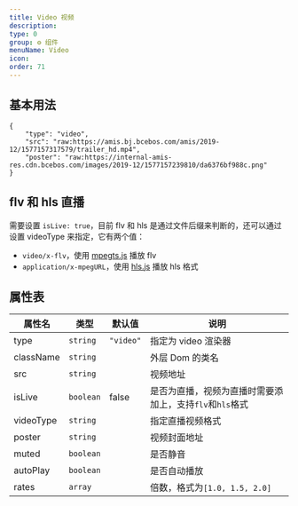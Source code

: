 ```yaml
---
title: Video 视频
description:
type: 0
group: ⚙ 组件
menuName: Video
icon:
order: 71
---
```


## 基本用法

```schema: scope="body"
{
    "type": "video",
    "src": "raw:https://amis.bj.bcebos.com/amis/2019-12/1577157317579/trailer_hd.mp4",
    "poster": "raw:https://internal-amis-res.cdn.bcebos.com/images/2019-12/1577157239810/da6376bf988c.png"
}
```

## flv 和 hls 直播

需要设置 `isLive: true`，目前 flv 和 hls 是通过文件后缀来判断的，还可以通过设置 videoType 来指定，它有两个值：

- `video/x-flv`，使用 [mpegts.js](https://github.com/xqq/mpegts.js) 播放 flv
- `application/x-mpegURL`，使用 [hls.js](https://github.com/video-dev/hls.js/) 播放 hls 格式

## 属性表

| 属性名    | 类型      | 默认值    | 说明                                                     |
| --------- | --------- | --------- | -------------------------------------------------------- |
| type      | `string`  | `"video"` | 指定为 video 渲染器                                      |
| className | `string`  |           | 外层 Dom 的类名                                          |
| src       | `string`  |           | 视频地址                                                 |
| isLive    | `boolean` | false     | 是否为直播，视频为直播时需要添加上，支持`flv`和`hls`格式 |
| videoType | `string`  |           | 指定直播视频格式                                         |
| poster    | `string`  |           | 视频封面地址                                             |
| muted     | `boolean` |           | 是否静音                                                 |
| autoPlay  | `boolean` |           | 是否自动播放                                             |
| rates     | `array`   |           | 倍数，格式为`[1.0, 1.5, 2.0]`                            |
